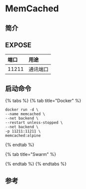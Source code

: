 # MemCached

## 简介



## EXPOSE

| 端口 | 用途 |
| :--- | :--- |
| 11211 | 通讯端口 |



## 启动命令

{% tabs %}
{% tab title="Docker" %}
```text
docker run -d \
--name memcached \
--net backend \
--restart unless-stopped \
--net backend \
-p 11211:11211 \
memcached:alpine
```
{% endtab %}

{% tab title="Swarm" %}

{% endtab %}
{% endtabs %}



## 参考

